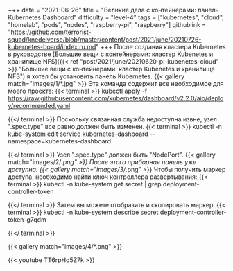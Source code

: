 +++
date = "2021-06-26"
title = "Великие дела с контейнерами: панель Kubernetes Dashboard"
difficulty = "level-4"
tags = ["kubernetes", "cloud", "homelab", "pods", "nodes", "raspberry-pi", "raspberry"]
githublink = "https://github.com/terrorist-squad/knedelverse/blob/master/content/post/2021/june/20210726-kubernetes-board/index.ru.md"
+++
После создания кластера Kubernetes в руководстве [Большие вещи с контейнерами: кластер Kubenetes и хранилище NFS]({{< ref "post/2021/june/20210620-pi-kubenetes-cloud" >}} "Большие вещи с контейнерами: кластер Kubenetes и хранилище NFS") я хотел бы установить панель Kubernetes.
{{< gallery match="images/1/*.jpg" >}}
Эта команда содержит все необходимое для моего проекта:
{{< terminal >}}
kubectl apply -f https://raw.githubusercontent.com/kubernetes/dashboard/v2.2.0/aio/deploy/recommended.yaml

{{</ terminal >}}
Поскольку связанная служба недоступна извне, узел ".spec.type" все равно должен быть изменен.
{{< terminal >}}
kubectl -n kube-system edit service kubernetes-dashboard --namespace=kubernetes-dashboard

{{</ terminal >}}
Узел ".spec.type" должен быть "NodePort".
{{< gallery match="images/2/*.png" >}}
После этого приборная панель уже доступна:
{{< gallery match="images/3/*.png" >}}
Чтобы получить маркер доступа, необходимо найти ключ контроллера развертывания:
{{< terminal >}}
kubectl -n kube-system get secret | grep deployment-controller-token

{{</ terminal >}}
Затем вы можете отобразить и скопировать маркер.
{{< terminal >}}
kubectl -n kube-system describe secret deployment-controller-token-g7qdm

{{</ terminal >}}

{{< gallery match="images/4/*.png" >}}

{{< youtube TT6rpHq5Z7k  >}}